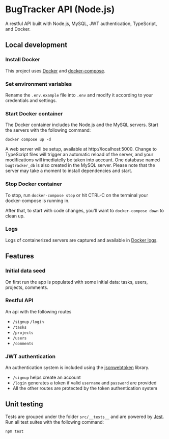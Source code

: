 # BugTracker API (Node.js)
A restful API built with Node.js, MySQL, JWT authentication, TypeScript, and Docker.

## Local development

### Install Docker
This project uses [Docker](https://docs.docker.com/engine/install/) and [docker-compose](https://docs.docker.com/compose/).

### Set environment variables
Rename the `.env.example` file into `.env` and modify it according to your credentials and settings.

### Start Docker container
The Docker container includes the Node.js and the MySQL servers. Start the servers with the following command:

`docker compose up -d` 

A web server will be setup, available at http://localhost:5000. Change to TypeScript files will trigger an automatic reload of the server, and your modifications will imediatelly be taken into account. One database named `bugtracker_db` is also created in the MySQL server. Please note that the server may take a moment to install dependencies and start.

### Stop Docker container
To stop, run `docker-compose stop` or hit CTRL-C on the terminal your docker-compose is running in.

After that, to start with code changes, you'll want to `docker-compose down`
to clean up.

### Logs
Logs of containerized servers are captured and available in [Docker logs](https://docs.docker.com/config/containers/logging/).


## Features
### Initial data seed
On first run the app is populated with some initial data: tasks, users, projects, comments.

### Restful API
An api with the following routes
* `/signup`
`/login`
* `/tasks`
* `/projects`
* `/users`
* `/comments`

### JWT authentication
An authentication system is included using the [jsonwebtoken](https://github.com/auth0/node-jsonwebtoken) library. 
* `/signup` helps create an account 
* `/login` generates a token if valid `username` and `password` are provided
* All the other routes are protected by the token authentication system

## Unit testing
Tests are grouped under the folder `src/__tests__` and are powered by [Jest](https://jestjs.io/docs/getting-started). Run all test suites with the following command: 

`npm test`